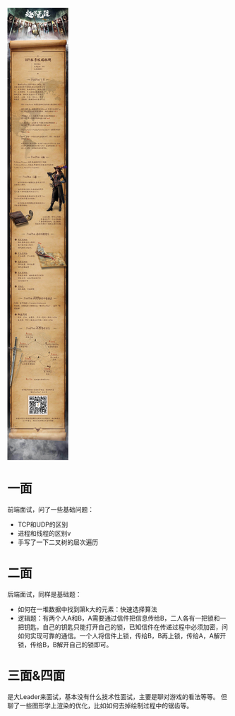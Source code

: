 ![img](assets/2019-Funplus-internship.jpg)

# 一面

前端面试，问了一些基础问题：

- TCP和UDP的区别
- 进程和线程的区别v
- 手写了一下二叉树的层次遍历

# 二面

后端面试，同样是基础题：

- 如何在一堆数据中找到第k大的元素：快速选择算法
- 逻辑题：有两个人A和B，A需要通过信件把信息传给B，二人各有一把锁和一把钥匙，自己的钥匙只能打开自己的锁，已知信件在传递过程中必须加密，问如何实现可靠的通信。一个人将信件上锁，传给B，B再上锁，传给A，A解开锁，传给B，B解开自己的锁即可。

# 三面&四面

是大Leader来面试，基本没有什么技术性面试，主要是聊对游戏的看法等等。
但聊了一些图形学上渲染的优化，比如如何去掉绘制过程中的锯齿等。

